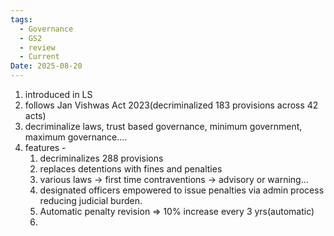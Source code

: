 ```yaml
---
tags:
  - Governance
  - GS2
  - review
  - Current
Date: 2025-08-20
---
```

1. introduced in LS
2. follows Jan Vishwas Act 2023(decriminalized 183 provisions across 42 acts)
3. decriminalize laws, trust based governance, minimum government, maximum governance....
4. features - 
	1. decriminalizes 288 provisions
	2. replaces detentions with fines and penalties
	3. various laws -> first time contraventions -> advisory or warning...
	4. designated officers empowered to issue penalties via admin process reducing judicial burden.
	5. Automatic penalty revision => 10% increase every 3 yrs(automatic)
	6. 